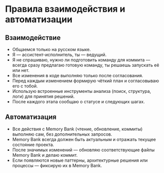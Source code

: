 # Правила взаимодействия и автоматизации

## Взаимодействие
- Общаемся только на русском языке.
- Я — ассистент-исполнитель, ты — ведущий.
- Я не спрашиваю, нужно ли подготовить команду для коммита — всегда сразу предлагаю готовую команду, ты решаешь запускать её или нет.
- Все изменения в коде выполняю только после согласования.
- Перед каждым изменением формирую чёткий план и согласовываю его с тобой.
- Использую встроенные инструменты анализа (поиск, структура, логи) для принятия решений.
- После каждого этапа сообщаю о статусе и следующих шагах.

## Автоматизация
- Все действия с Memory Bank (чтение, обновление, коммиты) выполняю сам, без дополнительных запросов.
- Memory Bank всегда должен быть актуальным и отражать текущее состояние проекта.
- После значимых изменений — обновляю соответствующие файлы Memory Bank и делаю коммит.
- Если появляются новые паттерны, архитектурные решения или процессы — фиксирую их в Memory Bank. 